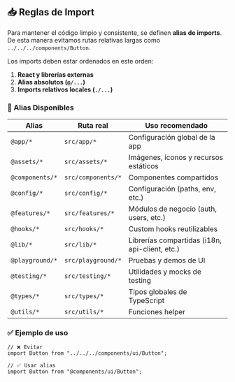 ## 📥 Reglas de Import

Para mantener el código limpio y consistente, se definen **alias de imports**.  
De esta manera evitamos rutas relativas largas como `../../../components/Button`.

Los imports deben estar ordenados en este orden:

1. **React y librerías externas**
2. **Alias absolutos (`@/...`)**
3. **Imports relativos locales (`./...`)**

### 🔗 Alias Disponibles

| Alias           | Ruta real          | Uso recomendado                                |
| --------------- | ------------------ | ---------------------------------------------- |
| `@app/*`        | `src/app/*`        | Configuración global de la app                 |
| `@assets/*`     | `src/assets/*`     | Imágenes, íconos y recursos estáticos          |
| `@components/*` | `src/components/*` | Componentes compartidos                        |
| `@config/*`     | `src/config/*`     | Configuración (paths, env, etc.)               |
| `@features/*`   | `src/features/*`   | Módulos de negocio (auth, users, etc.)         |
| `@hooks/*`      | `src/hooks/*`      | Custom hooks reutilizables                     |
| `@lib/*`        | `src/lib/*`        | Librerías compartidas (i18n, api-client, etc.) |
| `@playground/*` | `src/playground/*` | Pruebas y demos de UI                          |
| `@testing/*`    | `src/testing/*`    | Utilidades y mocks de testing                  |
| `@types/*`      | `src/types/*`      | Tipos globales de TypeScript                   |
| `@utils/*`      | `src/utils/*`      | Funciones helper                               |

### ✅ Ejemplo de uso

```tsx
// ❌ Evitar
import Button from "../../../components/ui/Button";

// ✅ Usar alias
import Button from "@components/ui/Button";
```
